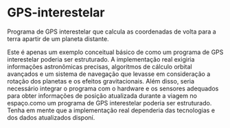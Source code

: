# GPS-interestelar
Programa de GPS interestelar que calcula as coordenadas de volta para a terra apartir de um planeta distante.

Este é apenas um exemplo conceitual básico de como um programa de GPS interestelar poderia ser estruturado. A implementação real exigiria informações astronômicas precisas, algoritmos de cálculo orbital avançados e um sistema de navegação que levasse em consideração a rotação dos planetas e os efeitos gravitacionais. Além disso, seria necessário integrar o programa com o hardware e os sensores adequados para obter informações de posição atualizada durante a viagem no espaço.como um programa de GPS interestelar poderia ser estruturado. Tenha em mente que a implementação real dependeria das tecnologias e dos dados atualizados disponí.
